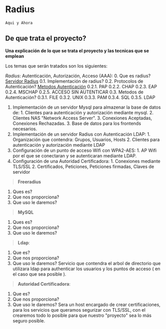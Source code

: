 # Radius
``Aqui y Ahora``
## De que trata el proyecto?
**Una explicación de lo que se trata el proyecto y las tecnicas que se emplean**


Los temas que serán tratados son los siguientes:

*Radius*: Autenticación, Autorización, Acceso (AAA):
  0. Que es radius? [Servidor Radius](http://trabajotele08.blogspot.com.es/)
    0.1. Implementación de radius?
    0.2. Protocolos de Autenticación? [Metodos Autenticación](http://karenmarce.blogspot.es/1307915040/) 
      0.2.1. PAP
      0.2.2. CHAP
      0.2.3. EAP
      0.2.4. MSCHAP
      0.2.5. ACCESO SIN AUTENTICAR
  0.3. Metodos de Autenticación?
    0.3.1. FILE
    0.3.2. UNIX
    0.3.3. PAM
    0.3.4. SQL
    0.3.5. LDAP
  1. Implementación de un servidor Mysql para almazenar la base de datos de:
  	1. Clientes para autenticación y autorización mediante mysql.
	2. Clientes NAS "Network Access Server".
	3. Conexiones Aceptadas, Conexiones Rechazadas.
	3. Base de datos para los frontends necesarios.
  2. Implementación de un servidor Radius con Autenticación LDAP:
  	1. Organización que contendra: Grupos, Usuarios, Hosts
	2. Clientes para autenticación y autorización mediante LDAP
  3. Configuración de un punto de acceso Wifi con WPA2-AES:
  	1. AP Wifi por el que se conectaran y se autenticaran mediante LDAP.
  4. Configuración de una Autoridad Certificadora:
	1. Conexiones mediante TLS/SSL
	2. Certificados, Peticiones, Peticiones firmadas, Claves de servidor

>**Freeradius**
  1. Ques es?
  2. Que nos proporciona?
  3. Que uso le daremos?
>**MySQL**
  1. Ques es?
  2. Que nos proporciona?
  3. Que uso le daremos?

> **Ldap**: 
  1. Que es?
  2. Que nos proporciona?
  3. Que uso le daremos?
  Servicio que contendra el arbol de directorio que utilizara ldap para authenticar los usuarios y los puntos de acceso ( en el caso que sea posible ).
		
> **Autoridad Certificadora**: 
  1. Que es?
  2. Que nos proporciona?
  3. Que uso le daremos?
  Sera un host encargado de crear certificaciones, para los servicios que queramos segurizar con TLS/SSL, con el crearemos todo lo posible para que nuestro "proyecto" sea lo más seguro posible.
